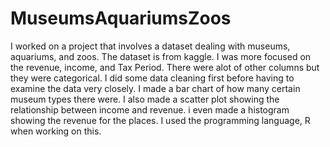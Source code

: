 # MuseumsAquariumsZoos
I worked on a project that involves a dataset dealing with museums, aquariums, and zoos. The dataset is from kaggle. I was more focused on the revenue, income, and Tax Period. There were alot of other columns but they were categorical. I did some data cleaning first before having to examine the data very closely. I made a bar chart of how many certain museum types there were. I also made a scatter plot showing the relationship between income and revenue. i even made a histogram showing the revenue for the places. I used the programming language, R when working on this.

